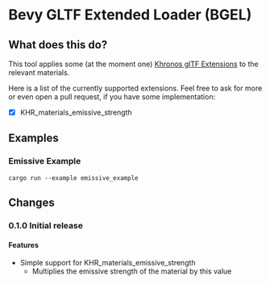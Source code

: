 # Bevy GLTF Extended Loader (BGEL)

## What does this do?
This tool applies some (at the moment one) [Khronos glTF Extensions](https://github.com/KhronosGroup/glTF/blob/main/extensions/README.md) to the relevant materials.

Here is a list of the currently supported extensions. Feel free to ask for more or even open a pull request, if you have some implementation:
- [x] KHR_materials_emissive_strength

## Examples
### Emissive Example
```
cargo run --example emissive_example
```
## Changes
### 0.1.0 Initial release
#### Features
- Simple support for KHR_materials_emissive_strength
  - Multiplies the emissive strength of the material by this value 
